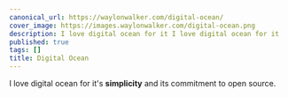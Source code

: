 ```yaml
---
canonical_url: https://waylonwalker.com/digital-ocean/
cover_image: https://images.waylonwalker.com/digital-ocean.png
description: I love digital ocean for it I love digital ocean for it
published: true
tags: []
title: Digital Ocean
---
```


I love digital ocean for it's **simplicity** and its commitment to open source.